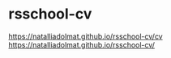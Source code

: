 # rsschool-cv

https://natalliadolmat.github.io/rsschool-cv/cv
https://natalliadolmat.github.io/rsschool-cv/
